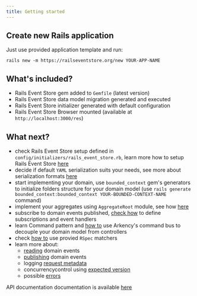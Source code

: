 ```yaml
---
title: Getting started
---
```


## Create new Rails application

Just use provided application template and run:

```
rails new -m https://railseventstore.org/new YOUR-APP-NAME
```

## What's included?

* Rails Event Store gem added to `Gemfile` (latest version)
* Rails Event Store data model migration generated and executed
* Rails Event Store initializer generated with default configuration
* Rails Event Store Browser mounted (available at `http://localhost:3000/res`)

## What next?

* check Rails Event Store setup defined in `config/initializers/rails_event_store.rb`, learn more how to setup Rails Event Store [here](/docs/install)
* decide if default `YAML` serialization suits your needs, see more about serialization formats [here](/docs/mapping_serialization)
* start implementing your domain, use `bounded_context` gem's generators to initialize folders structure for your domain model (use `rails generate bounded_context:bounded_context YOUR-BOUNDED-CONTEXT-NAME` command)
* implement your aggregates using `AggregateRoot` module, see how [here](/docs/app)
* subscribe to domain events published, [check how](/docs/subscribe) to define subscriptions and event handlers
* learn Command pattern and [how to](/docs/command_bus) use Arkency's command bus to decouple your domain model from controllers
* check [how to](/docs/rspec) use provied `RSpec` matchers
* learn more about:
  * [reading](/docs/read) domain events
  * [publishing](/docs/publish) domain events
  * logging [request metadata](/docs/request_metadata)
  * concurrencycontrol using [expected version](/docs/expected_version)
  * possible [errors](/docs/exceptions)

API documentation documentation is available [here](/docs/api)
